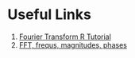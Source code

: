 # Useful Links

1. [Fourier Transform R Tutorial](http://www.di.fc.ul.pt/~jpn/r/fourier/fourier.html)
2. [FFT, frequs, magnitudes, phases](https://stat.ethz.ch/pipermail/r-help/2005-August/078163.html)